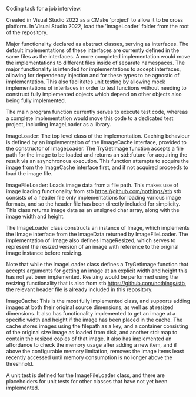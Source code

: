 Coding task for a job interview.

Created in Visual Studio 2022 as a CMake 'project' to allow it to be cross platform.  In Visual Studio 2022, load the 'ImageLoader' folder from the root of the repository. 

Major functionality declared as abstract classes, serving as interfaces.
The default implementations of these interfaces are currently defined in the same files as the interfaces. A more completed implementation would move the implementations to different files inside of separate namespaces.
The major functionality is intended for implementations to accept interfaces, allowing for dependency injection and for these types to be agnostic of implementation. This also facilitates unit testing by allowing mock implementations of interfaces in order to test functions without needing to construct fully implemented objects which depend on other objects also being fully implemented.

The main program function currently serves to execute test code, whereas a complete implementation would move this code to a dedicated test project, including ImageLoader as a library.

ImageLoader:
The top level class of the implementation. Caching behaviour is defined by an implementation of the IImageCache interface, provided to the constructor of ImageLoader.
The TryGetImage function accepts a file path for the image to be loaded and returns an std::future for acquiring the result via an asynchronous execution.
This function attempts to acquire the image from the ImageCache interface first, and if not acquired proceeds to load the image file.

ImageFileLoader:
Loads image data from a file path. This makes use of image loading functionality from stb https://github.com/nothings/stb 
stb consists of a header file only implementations for loading various image formats, and so the header file has been directly included for simplicity.
This class returns image data as an unsigned char array, along with the image width and height.

The ImageLoader class constructs an instance of Image, which implements the IImage interface from the ImageData returned by ImageFileLoader.
The implementation of IImage also defines ImageResized, which serves to represent the resized version of an image with reference to the original image instance before resizing.

Note that while the ImageLoader class defines a TryGetImage function that accepts arguments for getting an image at an explicit width and height this has not yet been implemented. Resizing would be performed using the resizing functionality that is also from stb https://github.com/nothings/stb, the relevant header file is already included in this repository.

ImageCache:
This is the most fully implemented class, and supports adding images at both their original source dimensions, as well as at resized dimensions. It also has functionality implemented to get an image at a specific width and height if the image has been placed in the cache. The cache stores images using the filepath as a key, and a container consisting of the original size image as loaded from disk, and another std::map to contain the resized copies of that image.
It also has implemented an affordance to check the memory usage after adding a new item, and if above the configurable memory limitation, removes the image items least recently accessed until memory consumption is no longer above the threshhold.

A unit test is defined for the ImageFileLoader class, and there are placeholders for unit tests for other classes that have not yet been implemented.

